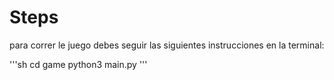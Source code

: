 # Steps

para correr le juego debes seguir las siguientes instrucciones en la terminal:

'''sh
cd game
python3 main.py
'''